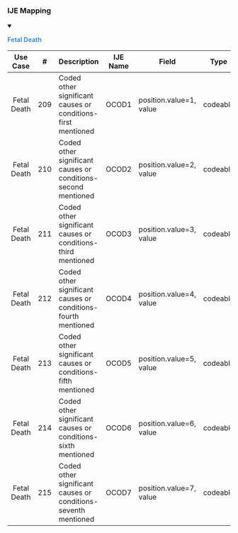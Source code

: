 ### IJE Mapping

<style>
 .context-menu {cursor: context-menu; color: #438bca;}
 .context-menu:hover {opacity: 0.5;}
</style>
<details open>

<summary>

<strong class='context-menu'> Fetal Death </strong>

</summary>
<table class='grid'>
<thead>
  <tr>
    <th style='text-align: center'><strong>Use Case</strong></th>
    <th><strong>#</strong></th>
    <th><strong>Description</strong></th>
    <th><strong>IJE Name</strong></th>
    <th><strong>Field</strong></th>
    <th><strong>Type</strong></th>
    <th><strong>Value Set/Comments</strong></th>
  </tr>
</thead>
<tbody>
<tr>
  <td style='text-align: center'>Fetal Death</td>
  <td>209</td>
  <td>Coded other significant causes or conditions- first mentioned</td>
  <td>OCOD1</td>
  <td>position.value=1,  <br />value</td>
  <td>codeable</td>
  <td>[PHIN VADS - Cause of Fetal Death](https://phinvads.cdc.gov/vads/ViewValueSet.action?oid=2.16.840.1.114222.4.11.7933)</td>
</tr>
<tr>
  <td style='text-align: center'>Fetal Death</td>
  <td>210</td>
  <td>Coded other significant causes or conditions- second mentioned</td>
  <td>OCOD2</td>
  <td>position.value=2,  <br />value</td>
  <td>codeable</td>
  <td>[PHIN VADS - Cause of Fetal Death](https://phinvads.cdc.gov/vads/ViewValueSet.action?oid=2.16.840.1.114222.4.11.7933)</td>
</tr>
<tr>
  <td style='text-align: center'>Fetal Death</td>
  <td>211</td>
  <td>Coded other significant causes or conditions- third mentioned</td>
  <td>OCOD3</td>
  <td>position.value=3,  <br />value</td>
  <td>codeable</td>
  <td>[PHIN VADS - Cause of Fetal Death](https://phinvads.cdc.gov/vads/ViewValueSet.action?oid=2.16.840.1.114222.4.11.7933)</td>
</tr>
<tr>
  <td style='text-align: center'>Fetal Death</td>
  <td>212</td>
  <td>Coded other significant causes or conditions- fourth mentioned</td>
  <td>OCOD4</td>
  <td>position.value=4,  <br />value</td>
  <td>codeable</td>
  <td>[PHIN VADS - Cause of Fetal Death](https://phinvads.cdc.gov/vads/ViewValueSet.action?oid=2.16.840.1.114222.4.11.7933)</td>
</tr>
<tr>
  <td style='text-align: center'>Fetal Death</td>
  <td>213</td>
  <td>Coded other significant causes or conditions- fifth mentioned</td>
  <td>OCOD5</td>
  <td>position.value=5,  <br />value</td>
  <td>codeable</td>
  <td>[PHIN VADS - Cause of Fetal Death](https://phinvads.cdc.gov/vads/ViewValueSet.action?oid=2.16.840.1.114222.4.11.7933)</td>
</tr>
<tr>
  <td style='text-align: center'>Fetal Death</td>
  <td>214</td>
  <td>Coded other significant causes or conditions- sixth mentioned</td>
  <td>OCOD6</td>
  <td>position.value=6,  <br />value</td>
  <td>codeable</td>
  <td>[PHIN VADS - Cause of Fetal Death](https://phinvads.cdc.gov/vads/ViewValueSet.action?oid=2.16.840.1.114222.4.11.7933)</td>
</tr>
<tr>
  <td style='text-align: center'>Fetal Death</td>
  <td>215</td>
  <td>Coded other significant causes or conditions- seventh mentioned</td>
  <td>OCOD7</td>
  <td>position.value=7,  <br />value</td>
  <td>codeable</td>
  <td>[PHIN VADS - Cause of Fetal Death](https://phinvads.cdc.gov/vads/ViewValueSet.action?oid=2.16.840.1.114222.4.11.7933)</td>
</tr>

</tbody>
</table>

</details>
<p></p>


